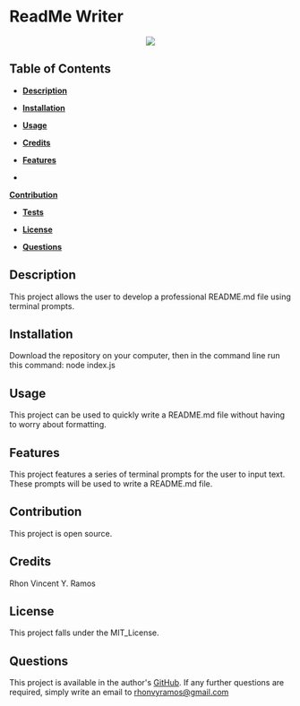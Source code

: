 # ReadMe Writer


<p align="center"><img src="https://img.shields.io/badge/License-MIT_License-brightgreen!"></p> 

## Table of Contents
- **[Description](#description)**

- **[Installation](#installation)** 


- **[Usage](#usage)**

- **[Credits](#credits)**

- **[Features](#features)**

-  
**[Contribution](#contribute)**

- **[Tests](#tests)**

- **[License](#license)**

- **[Questions](#questions)**
 

## Description
This project allows the user to develop a professional README.md file using terminal prompts.
## Installation
Download the repository on your computer, then in the command line run this command: node index.js
## Usage
This project can be used to quickly write a README.md file without having to worry about formatting.
## Features
This project features a series of terminal prompts for the user to input text. These prompts will be used to write a README.md file.
## Contribution
This project is open source.
## Credits
Rhon Vincent Y. Ramos
 

## License
This project falls under the MIT_License.
 

## Questions
This project is available in the author's [GitHub](github.com/rhonvyramos). If any further questions are required, simply write an email to rhonvyramos@gmail.com